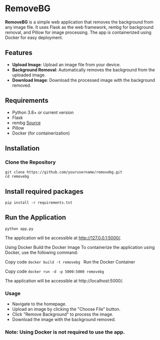 # RemoveBG

**RemoveBG** is a simple web application that removes the background from any image file. It uses Flask as the web framework, rembg for background removal, and Pillow for image processing. The app is containerized using Docker for easy deployment.

## Features

- **Upload Image**: Upload an image file from your device.
- **Background Removal**: Automatically removes the background from the uploaded image.
- **Download Image**: Download the processed image with the background removed.

## Requirements

- Python 3.8+ or current version
- Flask
- rembg [Source](https://github.com/danielgatis/rembg)
- Pillow
- Docker (for containerization)

## Installation

### Clone the Repository

```
git clone https://github.com/yourusername/removebg.git
cd removebg
```

## Install required packages

```
pip install -r requirements.txt
```

## Run the Application
``` python app.py ``` 

The application will be accessible at http://127.0.0.1:5000/.

Using Docker
Build the Docker Image
To containerize the application using Docker, use the following command:

Copy code
```docker build -t removebg ```
Run the Docker Container

Copy code
```docker run -d -p 5000:5000 removebg ```

The application will be accessible at http://localhost:5000/.

### Usage
- Navigate to the homepage.
- Upload an image by clicking the "Choose File" button.
- Click "Remove Background" to process the image.
- Download the image with the background removed.

### Note: Using Docker is not required to use the app.
